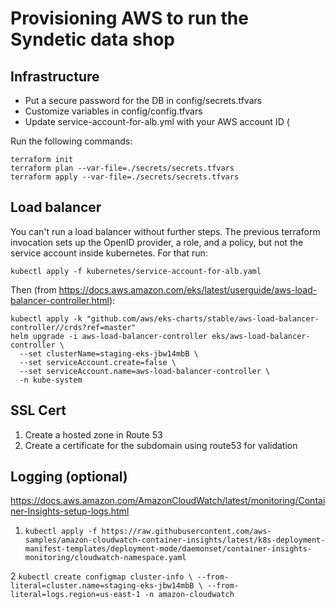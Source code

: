 # Provisioning AWS to run the Syndetic data shop

## Infrastructure

 + Put a secure password for the DB in config/secrets.tfvars 
 + Customize variables in config/config.tfvars
 + Update service-account-for-alb.yml with your AWS account ID (

Run the following commands:
```
terraform init
terraform plan --var-file=./secrets/secrets.tfvars
terraform apply --var-file=./secrets/secrets.tfvars
```

## Load balancer

You can't run a load balancer without further steps. The previous
terraform invocation sets up the OpenID provider, a role, and a
policy, but not the service account inside kubernetes. For that run:

```
kubectl apply -f kubernetes/service-account-for-alb.yaml
```

Then (from https://docs.aws.amazon.com/eks/latest/userguide/aws-load-balancer-controller.html):

```
kubectl apply -k "github.com/aws/eks-charts/stable/aws-load-balancer-controller//crds?ref=master"
helm upgrade -i aws-load-balancer-controller eks/aws-load-balancer-controller \
  --set clusterName=staging-eks-jbw14mbB \
  --set serviceAccount.create=false \
  --set serviceAccount.name=aws-load-balancer-controller \
  -n kube-system
```
## SSL Cert
  1. Create a hosted zone in Route 53
  2. Create a certificate for the subdomain using route53 for validation

## Logging (optional)
https://docs.aws.amazon.com/AmazonCloudWatch/latest/monitoring/Container-Insights-setup-logs.html

  1. `kubectl apply -f https://raw.githubusercontent.com/aws-samples/amazon-cloudwatch-container-insights/latest/k8s-deployment-manifest-templates/deployment-mode/daemonset/container-insights-monitoring/cloudwatch-namespace.yaml`

  2 `kubectl create configmap cluster-info \
--from-literal=cluster.name=staging-eks-jbw14mbB \
--from-literal=logs.region=us-east-1 -n amazon-cloudwatch`
